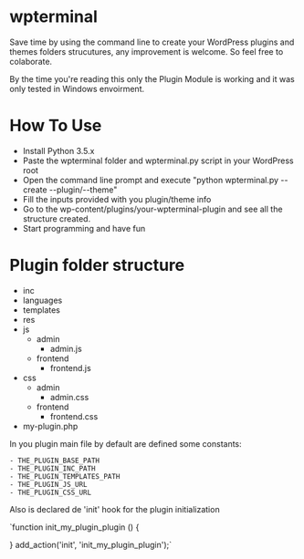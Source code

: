 # wpterminal
Save time by using the command line to create your WordPress plugins and themes folders strucutures, any improvement is welcome. So feel free to colaborate.

By the time you're reading this only the Plugin Module is working and it was only tested in Windows envoirment.

# How To Use
 - Install Python 3.5.x
 - Paste the wpterminal folder and wpterminal.py script in your WordPress root
 - Open the command line prompt and execute "python wpterminal.py --create --plugin/--theme"
 - Fill the inputs provided with you plugin/theme info
 - Go to the wp-content/plugins/your-wpterminal-plugin and see all the structure created.
 - Start programming and have fun


# Plugin folder structure

- inc
- languages
- templates
- res
 - js
   - admin
     - admin.js
    - frontend
      - frontend.js
 - css
   - admin
      - admin.css
    - frontend
      - frontend.css
- my-plugin.php


In you plugin main file by default are defined some constants:

    - THE_PLUGIN_BASE_PATH
    - THE_PLUGIN_INC_PATH
    - THE_PLUGIN_TEMPLATES_PATH
    - THE_PLUGIN_JS_URL
    - THE_PLUGIN_CSS_URL
    
Also is declared de 'init' hook for the plugin initialization

 `function init_my_plugin_plugin ()
 {
 
 }
 add_action('init', 'init_my_plugin_plugin');`
 
